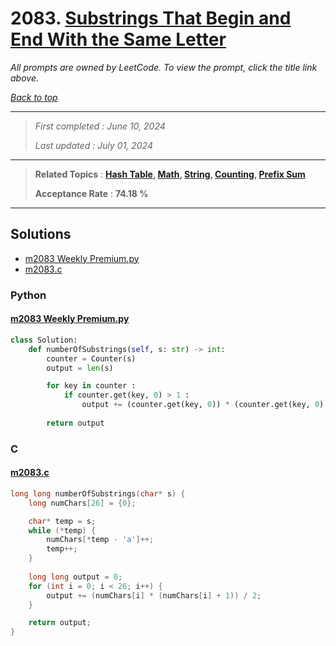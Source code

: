 # 2083. [Substrings That Begin and End With the Same Letter](<https://leetcode.com/problems/substrings-that-begin-and-end-with-the-same-letter>)

*All prompts are owned by LeetCode. To view the prompt, click the title link above.*

*[Back to top](<../README.md>)*

------

> *First completed : June 10, 2024*
>
> *Last updated : July 01, 2024*

------

> **Related Topics** : **[Hash Table](<by_topic/Hash Table.md>), [Math](<by_topic/Math.md>), [String](<by_topic/String.md>), [Counting](<by_topic/Counting.md>), [Prefix Sum](<by_topic/Prefix Sum.md>)**
>
> **Acceptance Rate** : **74.18 %**

------

## Solutions

- [m2083 Weekly Premium.py](<../my-submissions/m2083 Weekly Premium.py>)
- [m2083.c](<../my-submissions/m2083.c>)
### Python
#### [m2083 Weekly Premium.py](<../my-submissions/m2083 Weekly Premium.py>)
```Python
class Solution:
    def numberOfSubstrings(self, s: str) -> int:
        counter = Counter(s)
        output = len(s)

        for key in counter :
            if counter.get(key, 0) > 1 :
                output += (counter.get(key, 0)) * (counter.get(key, 0) - 1) // 2
        
        return output

```

### C
#### [m2083.c](<../my-submissions/m2083.c>)
```C
long long numberOfSubstrings(char* s) {
    long numChars[26] = {0};

    char* temp = s;
    while (*temp) {
        numChars[*temp - 'a']++;
        temp++;
    }
    
    long long output = 0;
    for (int i = 0; i < 26; i++) {
        output += (numChars[i] * (numChars[i] + 1)) / 2;
    }

    return output;
}
```

